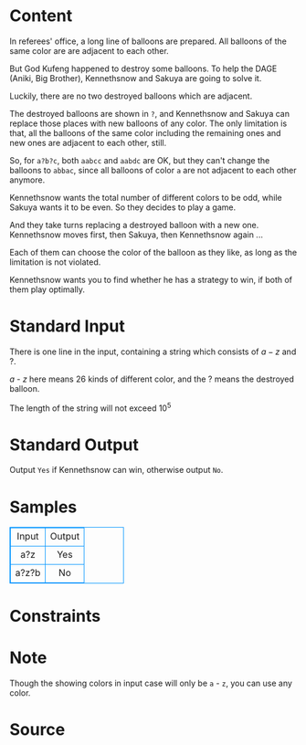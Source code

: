 
# Content

In referees' office, a long line of balloons are prepared. All balloons of the same color are are adjacent to each other.

But God Kufeng happened to destroy some balloons. To help the DAGE (Aniki, Big Brother), Kennethsnow and Sakuya are going to solve it.

Luckily, there are no two destroyed balloons which are adjacent.

The destroyed balloons are shown in `?`, and Kennethsnow and Sakuya can replace those places with new balloons of any color. The only limitation is that, all the balloons of the same color including the remaining ones and new ones are adjacent to each other, still. 

So, for `a?b?c`, both `aabcc` and `aabdc` are OK, but they can't change the balloons to `abbac`, since all balloons of color `a` are not adjacent to each other anymore.

Kennethsnow wants the total number of different colors to be odd, while Sakuya wants it to be even. So they decides to play a game.

And they take turns replacing a destroyed balloon with a new one. Kennethsnow  moves first, then Sakuya, then Kennethsnow again ...

Each of them can choose the color of the balloon as they like, as long as the limitation is not violated.

Kennethsnow wants you to find whether he has a strategy to win, if both of them play optimally.

# Standard Input

There is one line in the input, containing a string which consists of $a - z$ and $?$.

$a$ - $z$ here means $26$ kinds of different color, and the $?$ means the destroyed balloon.

The length of the string will not exceed $10^5$

# Standard Output

Output `Yes` if Kennethsnow can win, otherwise output `No`.

# Samples

<style>
        table,table tr th, table tr td { border:1px solid #0094ff; }
        table { width: 200px; min-height: 25px; line-height: 25px; text-align: center; border-collapse: collapse;}   
    </style>
<table>
	<tr>
		<td>Input</td>
		<td>Output</td>
	</tr>
<tr><td>a?z</td><td>Yes</td></tr><tr><td>a?z?b</td><td>No</td></tr></table>


# Constraints



# Note

Though the showing colors in input case will only be `a` - `z`, you can use any color.

# Source


